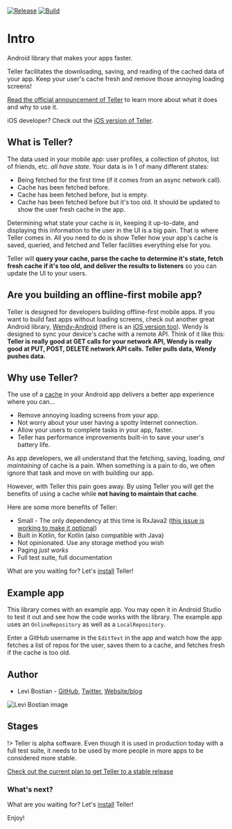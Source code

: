 [![Release](https://jitpack.io/v/levibostian/Teller-Android.svg)](https://jitpack.io/#levibostian/Teller-Android)
[![Build](https://app.bitrise.io/app/4c0b872bdaf76300/status.svg?token=PYpJBThARi6LvucXS2noVw&branch=development)](https://app.bitrise.io/app/4c0b872bdaf76300)

# Intro 

Android library that makes your apps faster. 

Teller facilitates the downloading, saving, and reading of the cached data of your app. Keep your user's cache fresh and remove those annoying loading screens!

[Read the official announcement of Teller](https://levibostian.com/blog/manage-cached-data-teller/) to learn more about what it does and why to use it.

iOS developer? Check out the [iOS version of Teller](https://github.com/levibostian/teller-ios).

## What is Teller?

The data used in your mobile app: user profiles, a collection of photos, list of friends, etc. *all have state*. Your data is in 1 of many different states:

* Being fetched for the first time (if it comes from an async network call).
* Cache has been fetched before.
* Cache has been fetched before, but is empty.
* Cache has been fetched before but it's too old. It should be updated to show the user fresh cache in the app.

Determining what state your cache is in, keeping it up-to-date, and displaying this information to the user in the UI is a big pain. That is where Teller comes in. All you need to do is show Teller how your app's cache is saved, queried, and fetched and Teller facilities everything else for you.

Teller will **query your cache, parse the cache to determine it's state, fetch fresh cache if it's too old, and deliver the results to listeners** so you can update the UI to your users.

## Are you building an offline-first mobile app?

Teller is designed for developers building offline-first mobile apps. If you want to build fast apps without loading screens, check out another great Android library, [Wendy-Android](https://github.com/levibostian/wendy-android) (there is an [iOS version too](https://github.com/levibostian/wendy-ios)). Wendy is designed to sync your device's cache with a remote API. Think of it like this: **Teller is really good at GET calls for your network API, Wendy is really good at PUT, POST, DELETE network API calls. Teller pulls data, Wendy pushes data.**

## Why use Teller?

The use of a [cache](https://en.wikipedia.org/wiki/Cache_(computing)) in your Android app delivers a better app experience where you can...

* Remove annoying loading screens from your app. 
* Not worry about your user having a spotty Internet connection. 
* Allow your users to complete tasks in your app, faster. 
* Teller has performance improvements built-in to save your user's battery life. 

As app developers, we all understand that the fetching, saving, loading, *and maintaining* of cache is a pain. When something is a pain to do, we often ignore that task and move on with building our app.

However, with Teller this pain goes away. By using Teller you will get the benefits of using a cache while **not having to maintain that cache**. 

Here are some more benefits of Teller:

* Small - The only dependency at this time is RxJava2 ([this issue is working to make it optional](https://github.com/levibostian/Teller-Android/issues/1))
* Built in Kotlin, for Kotlin (also compatible with Java)
* Not opinionated. Use any storage method you wish
* Paging *just works*
* Full test suite, full documentation

What are you waiting for? Let's [install](install) Teller! 

## Example app

This library comes with an example app. You may open it in Android Studio to test it out and see how the code works with the library. The example app uses an `OnlineRepository` as well as a `LocalRepository`. 

Enter a GitHub username in the `EditText` in the app and watch how the app fetches a list of repos for the user, saves them to a cache, and fetches fresh if the cache is too old.

## Author

* Levi Bostian - [GitHub](https://github.com/levibostian), [Twitter](https://twitter.com/levibostian), [Website/blog](http://levibostian.com)

![Levi Bostian image](https://gravatar.com/avatar/22355580305146b21508c74ff6b44bc5?s=250)

## Stages 

!> Teller is alpha software. Even though it is used in production today with a full test suite, it needs to be used by more people in more apps to be considered more stable. 

[Check out the current plan to get Teller to a stable release](stable_release_plan)

### What's next? 

What are you waiting for? Let's [install](install) Teller! 

Enjoy!
